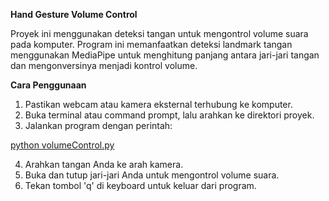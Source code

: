 **Hand Gesture Volume Control**

Proyek ini menggunakan deteksi tangan untuk mengontrol volume suara pada komputer. Program ini memanfaatkan deteksi landmark tangan menggunakan MediaPipe untuk menghitung panjang antara jari-jari tangan dan mengonversinya menjadi kontrol volume.

**Cara Penggunaan**

1. Pastikan webcam atau kamera eksternal terhubung ke komputer.
2. Buka terminal atau command prompt, lalu arahkan ke direktori proyek.
3. Jalankan program dengan perintah:


[python volumeControl.py](URL_Gist_Anda)

4. Arahkan tangan Anda ke arah kamera.
5. Buka dan tutup jari-jari Anda untuk mengontrol volume suara.
6. Tekan tombol 'q' di keyboard untuk keluar dari program.
